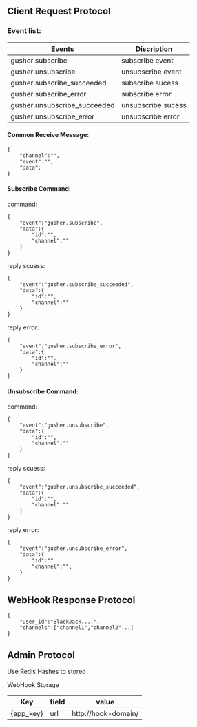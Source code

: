 
## Client Request Protocol

### Event list:

Events|Discription
---|---
gusher.subscribe|subscribe event
gusher.unsubscribe|unsubscribe event
gusher.subscribe_succeeded|subscribe sucess
gusher.subscribe_error|subscribe error
gusher.unsubscribe_succeeded|unsubscribe sucess
gusher.unsubscribe_error|unsubscribe error

#### Common Receive Message:

```
{
    "channel":"",
    "event":"",
    "data":
}
```

#### Subscribe Command:

command:
```
{
    "event":"gusher.subscribe",
    "data":{
        "id":"",
        "channel":""
    }
}
```

reply scuess:
```
{
    "event":"gusher.subscribe_succeeded",
    "data":{
        "id":"",
        "channel":""
    }
}
```
reply error:
```
{
    "event":"gusher.subscribe_error",
    "data":{
        "id":"",
        "channel":""
    }
}
```

#### Unsubscribe Command:

command:
```
{
    "event":"gusher.unsubscribe",
    "data":{
        "id":"",
        "channel":""
    }
}
```

reply scuess:
```
{
    "event":"gusher.unsubscribe_succeeded",
    "data":{
        "id":"",
        "channel":""
    }
}
```

reply error:
```
{
    "event":"gusher.unsubscribe_error",
    "data":{
        "id":""
        "channel":"",
    }
}
```

## WebHook Response Protocol

```
{
    "user_id":"BlackJack....",
    "channels":["channel1","channel2"...]
}
```

## Admin Protocol

Use Redis Hashes to stored

WebHook Storage 

Key|field|value
---|---|---
{app_key}|url|http://hook-domain/

